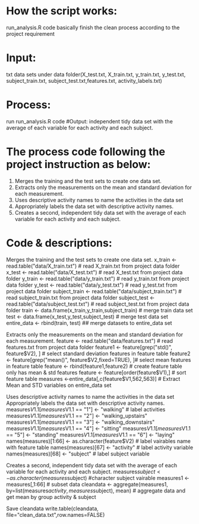 # How the script works:
run_analysis.R code basically finish the clean process according to the project requirement 

# Input: 
txt data sets under data folder(X_test.txt, X_train.txt, y_train.txt, y_test.txt, subject_train.txt, subject_test.txt,features.txt, activity_labels.txt)
# Process:
run run_analysis.R code
#Output: 
independent tidy data set with the average of each variable for each activity and each subject.

# The process code following the project instruction as below:
1.	Merges the training and the test sets to create one data set.
2.	Extracts only the measurements on the mean and standard deviation for each measurement.
3.	Uses descriptive activity names to name the activities in the data set
4.	Appropriately labels the data set with descriptive activity names.
5.	Creates a second, independent tidy data set with the average of each variable for each activity and each subject.

# Code & descriptions:
Merges the training and the test sets to create one data set.
x_train <- read.table("data/X_train.txt") # read X_train.txt from project data folder
x_test <- read.table("data/X_test.txt") # read X_test.txt from project data folder
y_train <- read.table("data/y_train.txt") # read y_train.txt from project data folder
y_test <- read.table("data/y_test.txt") # read y_test.txt from project data folder
subject_train <- read.table("data/subject_train.txt") # read subject_train.txt from project data folder
subject_test <- read.table("data/subject_test.txt") # read subject_test.txt from project data folder
train <- data.frame(x_train,y_train,subject_train) # merge train data set 
test <- data.frame(x_test,y_test,subject_test) # merge test data set
entire_data <- rbind(train, test)    ## merge datasets to entire_data set

Extracts only the measurements on the mean and standard deviation for each measurement.
feature <- read.table("data/features.txt") # read features.txt from project data folder
feature1 <- feature[grep("std()", feature$V2), ] # select standard deviation features in feature table 
feature2 <- feature[grep("mean()", feature$V2,fixed=TRUE), ]# select mean features in feature table 
feature <- rbind(feature1,feature2) # create feature table only has mean & std features
feature <- feature[order(feature$V1),] # sort feature table
measures <-entire_data[,c(feature$V1,562,563)] # Extract Mean and STD variables on entire_data set

Uses descriptive activity names to name the activities in the data set
Appropriately labels the data set with descriptive activity names.
measures$V1.1[measures$V1.1 == "1"] <- "walking" # label activities
measures$V1.1[measures$V1.1 == "2"] <- "walking_upstairs"
measures$V1.1[measures$V1.1 == "3"] <- "walking_downstairs"
measures$V1.1[measures$V1.1 == "4"] <- "sitting"
measures$V1.1[measures$V1.1 == "5"] <- "standing"
measures$V1.1[measures$V1.1 == "6"] <- "laying"
names(measures)[1:66] <- as.character(feature$V2) # label vairables name with feature table
names(measures)[67] <- "activity" # label activity variable
names(measures)[68] <- "subject" # label subject variable

Creates a second, independent tidy data set with the average of each variable for each activity and each subject.
measures$subject <- as.character(measures$subject) #character subject vairable
measures1 <- measures[,1:66] # subset data
cleandata <- aggregate(measures1, by=list(measures$activity,measures$subject), mean) # aggregate data and get mean by group activity & subject

Save cleandata
write.table(cleandata, file="clean_data.txt",row.names=FALSE)

